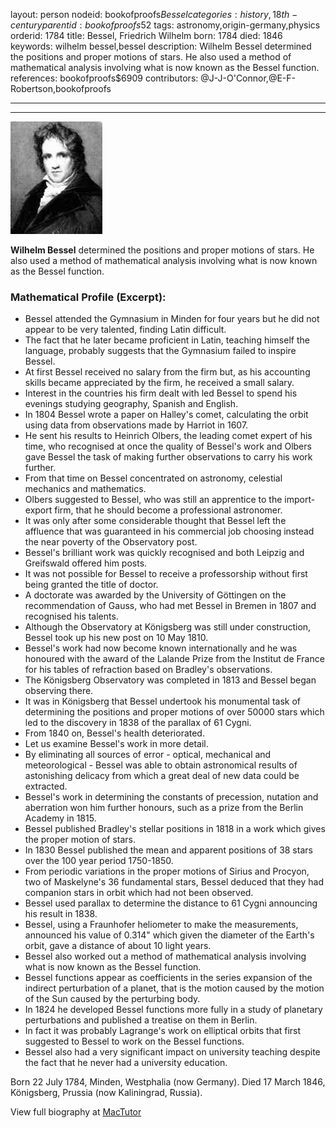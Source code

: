 layout: person
nodeid: bookofproofs$Bessel
categories: history,18th-century
parentid: bookofproofs$52
tags: astronomy,origin-germany,physics
orderid: 1784
title: Bessel, Friedrich Wilhelm
born: 1784
died: 1846
keywords: wilhelm bessel,bessel
description: Wilhelm Bessel determined the positions and proper motions of stars. He also used a method of mathematical analysis involving what is now known as the Bessel function.
references: bookofproofs$6909
contributors: @J-J-O'Connor,@E-F-Robertson,bookofproofs

---



---

![Bessel.jpg](https://github.com/bookofproofs/bookofproofs.github.io/blob/main/_sources/_assets/images/portraits/Bessel.jpg?raw=true)

**Wilhelm Bessel** determined the positions and proper motions of stars. He also used a method of mathematical analysis involving what is now known as the Bessel function.

### Mathematical Profile (Excerpt):
* Bessel attended the Gymnasium in Minden for four years but he did not appear to be very talented, finding Latin difficult.
* The fact that he later became proficient in Latin, teaching himself the language, probably suggests that the Gymnasium failed to inspire Bessel.
* At first Bessel received no salary from the firm but, as his accounting skills became appreciated by the firm, he received a small salary.
* Interest in the countries his firm dealt with led Bessel to spend his evenings studying geography, Spanish and English.
* In 1804 Bessel wrote a paper on Halley's comet, calculating the orbit using data from observations made by Harriot in 1607.
* He sent his results to Heinrich Olbers, the leading comet expert of his time, who recognised at once the quality of Bessel's work and Olbers gave Bessel the task of making further observations to carry his work further.
* From that time on Bessel concentrated on astronomy, celestial mechanics and mathematics.
* Olbers suggested to Bessel, who was still an apprentice to the import-export firm, that he should become a professional astronomer.
* It was only after some considerable thought that Bessel left the affluence that was guaranteed in his commercial job choosing instead the near poverty of the Observatory post.
* Bessel's brilliant work was quickly recognised and both Leipzig and Greifswald offered him posts.
* It was not possible for Bessel to receive a professorship without first being granted the title of doctor.
* A doctorate was awarded by the University of Göttingen on the recommendation of Gauss, who had met Bessel in Bremen in 1807 and recognised his talents.
* Although the Observatory at Königsberg was still under construction, Bessel took up his new post on 10 May 1810.
* Bessel's work had now become known internationally and he was honoured with the award of the Lalande Prize from the Institut de France for his tables of refraction based on Bradley's observations.
* The Königsberg Observatory was completed in 1813 and Bessel began observing there.
* It was in Königsberg that Bessel undertook his monumental task of determining the positions and proper motions of over 50000 stars which led to the discovery in 1838 of the parallax of 61 Cygni.
* From 1840 on, Bessel's health deteriorated.
* Let us examine Bessel's work in more detail.
* By eliminating all sources of error - optical, mechanical and meteorological - Bessel was able to obtain astronomical results of astonishing delicacy from which a great deal of new data could be extracted.
* Bessel's work in determining the constants of precession, nutation and aberration won him further honours, such as a prize from the Berlin Academy in 1815.
* Bessel published Bradley's stellar positions in 1818 in a work which gives the proper motion of stars.
* In 1830 Bessel published the mean and apparent positions of 38 stars over the 100 year period 1750-1850.
* From periodic variations in the proper motions of Sirius and Procyon, two of Maskelyne's 36 fundamental stars, Bessel deduced that they had companion stars in orbit which had not been observed.
* Bessel used parallax to determine the distance to 61 Cygni announcing his result in 1838.
* Bessel, using a Fraunhofer heliometer to make the measurements, announced his value of 0.314" which given the diameter of the Earth's orbit, gave a distance of about 10 light years.
* Bessel also worked out a method of mathematical analysis involving what is now known as the Bessel function.
* Bessel functions appear as coefficients in the series expansion of the indirect perturbation of a planet, that is the motion caused by the motion of the Sun caused by the perturbing body.
* In 1824 he developed Bessel functions more fully in a study of planetary perturbations and published a treatise on them in Berlin.
* In fact it was probably Lagrange's work on elliptical orbits that first suggested to Bessel to work on the Bessel functions.
* Bessel also had a very significant impact on university teaching despite the fact that he never had a university education.

Born 22 July 1784, Minden, Westphalia (now Germany). Died 17 March 1846, Königsberg, Prussia (now Kaliningrad, Russia).

View full biography at [MacTutor](https://mathshistory.st-andrews.ac.uk/Biographies/Bessel/)
